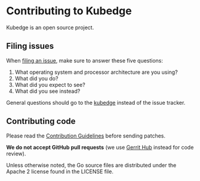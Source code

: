 # Contributing to Kubedge

Kubedge is an open source project.

## Filing issues

When [filing an issue](https://github.com/kubedge/kubedge/issues/new), make sure to answer these five questions:

1. What operating system and processor architecture are you using?
2. What did you do?
3. What did you expect to see?
4. What did you see instead?

General questions should go to the [kubedge](https://kubedge.cloud) instead of the issue tracker.

## Contributing code

Please read the [Contribution Guidelines](https://golang.org/doc/contribute.html)
before sending patches.

**We do not accept GitHub pull requests**
(we use [Gerrit Hub](https://review.gerrithub.io/admin/repos/kubedge/kubesim_nats) instead for code review).

Unless otherwise noted, the Go source files are distributed under
the Apache 2 license found in the LICENSE file.


